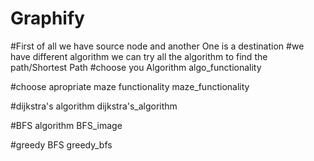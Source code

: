 # Graphify

#First of all we have source node and another One is a destination #we have different algorithm we can try all the algorithm to find the path/Shortest Path #choose you Algorithm algo_functionality

#choose apropriate maze functionality maze_functionality

#dijkstra's algorithm dijkstra's_algorithm

#BFS algorithm BFS_image

#greedy BFS greedy_bfs
